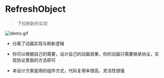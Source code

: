 # RefreshObject

> 下拉刷新的实现

![demo.gif](http://images0.cnblogs.com/blog2015/607542/201506/252234171584630.gif)

* 分离了动画实现与刷新逻辑

* 你可以根据自己的需要，设计自己的动画效果，你的动画只需要继承协议，实现协议里面的方法即可

* 本设计方案是用的组件方式，代码复用率很高，灵活性很强


